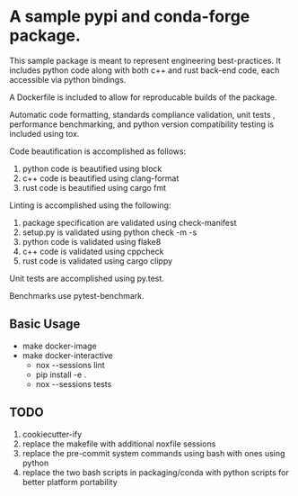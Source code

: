 # A sample pypi and conda-forge package.

This sample package is meant to represent engineering best-practices. It
includes python code along with both c++ and rust back-end code,
each accessible via python bindings.

A Dockerfile is included to allow for reproducable builds of the package.

Automatic code formatting, standards compliance validation, unit tests
, performance benchmarking, and python version compatibility testing
is included using tox.

Code beautification is accomplished as follows:
  1) python code is beautified using block
  2) c++ code is beautified using clang-format
  3) rust code is beautified using cargo fmt

Linting is accomplished using the following:
  1) package specification are validated using check-manifest
  2) setup.py is validated using python check -m -s
  3) python code is validated using flake8
  4) c++ code is validated using cppcheck
  5) rust code is validated using cargo clippy

Unit tests are accomplished using py.test.

Benchmarks use pytest-benchmark.

##  Basic Usage

  * make docker-image
  * make docker-interactive
    * nox --sessions lint
    * pip install -e .
    * nox --sessions tests

## TODO

  1) cookiecutter-ify
  2) replace the makefile with additional noxfile sessions
  3) replace the pre-commit system commands using bash with ones using python
  4) replace the two bash scripts in packaging/conda with python scripts for better platform portability

